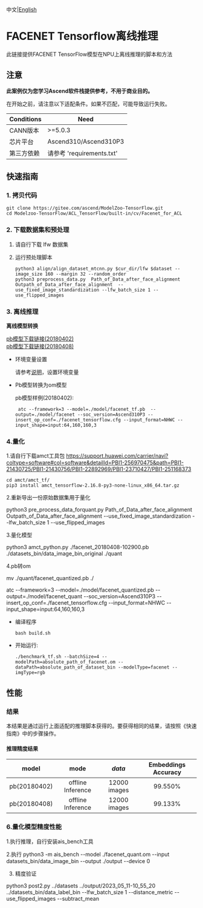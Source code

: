 中文|[English](README_EN.md)

# FACENET Tensorflow离线推理

此链接提供FACENET TensorFlow模型在NPU上离线推理的脚本和方法

## 注意
**此案例仅为您学习Ascend软件栈提供参考，不用于商业目的。**

在开始之前，请注意以下适配条件。如果不匹配，可能导致运行失败。

| Conditions | Need |
| --- | --- |
| CANN版本 | >=5.0.3 |
| 芯片平台| Ascend310/Ascend310P3 |
| 第三方依赖| 请参考 'requirements.txt' |

## 快速指南

### 1. 拷贝代码

```shell
git clone https://gitee.com/ascend/ModelZoo-TensorFlow.git
cd Modelzoo-TensorFlow/ACL_TensorFlow/built-in/cv/Facenet_for_ACL
```

### 2. 下载数据集和预处理

1. 请自行下载 lfw 数据集

2. 运行预处理脚本
   ```
   python3 align/align_dataset_mtcnn.py $cur_dir/lfw $dataset --image_size 160 --margin 32 --random_order
   python3 preprocess_data.py  Path_of_Data_after_face_alignment  Outpath_of_Data_after_face_alignment  --use_fixed_image_standardization --lfw_batch_size 1 --use_flipped_images
   
   ```

 
### 3. 离线推理

**离线模型转换**

  [pb模型下载链接(20180402)](https://obs-9be7.obs.cn-east-2.myhuaweicloud.com/003_Atc_Models/modelzoo/Official/cv/Facenet_for_ACL.zip)  
  [pb模型下载链接(20180408)](https://ascend-repo-modelzoo.obs.cn-east-2.myhuaweicloud.com/model/2022-09-24_tf/FaceNet_for_ACL/facenet_20180408-102900.pb)

- 环境变量设置

  请参考[说明](https://gitee.com/ascend/ModelZoo-TensorFlow/wikis/02.%E7%A6%BB%E7%BA%BF%E6%8E%A8%E7%90%86%E6%A1%88%E4%BE%8B/Ascend%E5%B9%B3%E5%8F%B0%E6%8E%A8%E7%90%86%E7%8E%AF%E5%A2%83%E5%8F%98%E9%87%8F%E8%AE%BE%E7%BD%AE?sort_id=6458719)，设置环境变量

- Pb模型转换为om模型
  
  pb模型样例(20180402):

  ```
   atc --framework=3 --model=./model/facenet_tf.pb  --output=./model/facenet --soc_version=Ascend310P3 --insert_op_conf=./facenet_tensorflow.cfg --input_format=NHWC --input_shape=input:64,160,160,3
  ```

### 4.量化

1.请自行下载amct工具包  https://support.huawei.com/carrier/navi?coltype=software#col=software&detailId=PBI1-256970475&path=PBI1-21430725/PBI1-21430756/PBI1-22892969/PBI1-23710427/PBI1-251168373

```shell
cd amct/amct_tf/
pip3 install amct_tensorflow-2.16.8-py3-none-linux_x86_64.tar.gz
```

2.重新导出一份原始数据集用于量化

python3 pre_process_data_forquant.py Path_of_Data_after_face_alignment  Outpath_of_Data_after_face_alignment  --use_fixed_image_standardization --lfw_batch_size 1 --use_flipped_images

3.量化模型

python3 amct_python.py ./facenet_20180408-102900.pb ./datasets_bin/data_image_bin_original ./quant

4.pb转om

mv ./quant/facenet_quantized.pb ./

atc --framework=3 --model=./model/facenet_quantized.pb  --output=./model/facenet_quant --soc_version=Ascend310P3 --insert_op_conf=./facenet_tensorflow.cfg --input_format=NHWC --input_shape=input:64,160,160,3


- 编译程序

  ```
  bash build.sh
  ```

- 开始运行:

  ```
  ./benchmark_tf.sh --batchSize=4 --modelPath=absolute_path_of_facenet.om --dataPath=absolute_path_of_dataset_bin --modelType=facenet --imgType=rgb
  ```
  
## 性能

### 结果

本结果是通过运行上面适配的推理脚本获得的。要获得相同的结果，请按照《快速指南》中的步骤操作。

#### 推理精度结果

|       model    |       mode       | ***data***  |    Embeddings Accuracy    |
| :---------------:| :---------------: | :---------: | :---------: |
| pb(20180402)| offline Inference | 12000 images |   99.550%     |
| pb(20180408)| offline Inference | 12000 images |   99.133%     |

### 6.量化模型精度性能

1.执行推理，自行安装ais_bench工具

2.执行 python3 -m ais_bench --model ./facenet_quant.om --input datasets_bin/data_image_bin --output ./output --device 0

3. 精度验证

python3 post2.py ../datasets ../output/2023_05_11-10_55_20 ../datasets_bin/data_label_bin --lfw_batch_size 1 --distance_metric --use_flipped_images --subtract_mean

